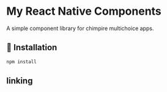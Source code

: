 # My React Native Components

A simple component library for chimpire multichoice apps.


## 🚀 Installation

```bash
npm install 
```
##  linking 


